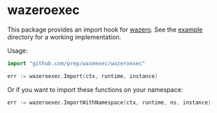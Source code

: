 # wazeroexec
This package provides an import hook for [wazero](https://github.com/tetratelabs/wazero). See the [example](example/) directory for a working implementation.

Usage:

```go
import "github.com/prep/wasmexec/wazeroexec"
```

```go
err := wazeroexec.Import(ctx, runtime, instance)
```

Or if you want to import these functions on your namespace:

```go
err := wazeroexec.ImportWithNamespace(ctx, runtime, ns, instance)
```